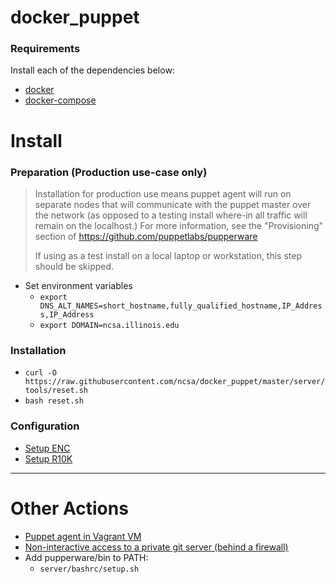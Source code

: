 # docker_puppet

### Requirements
Install each of the dependencies below:
- [docker](https://docs.docker.com/install/)
- [docker-compose](https://docs.docker.com/compose/install/)

# Install

### Preparation (Production use-case only)
> Installation for production use means puppet agent will run on separate nodes
> that will communicate with the puppet master over the network (as opposed to
> a testing install where-in all traffic will remain on the localhost.)
> For more information, see the "Provisioning" section of
> https://github.com/puppetlabs/pupperware
> 
> If using as a test install on a local laptop or workstation, this step should
> be skipped.

- Set environment variables
  - `export DNS_ALT_NAMES=short_hostname,fully_qualified_hostname,IP_Address,IP_Address`
  - `export DOMAIN=ncsa.illinois.edu`

### Installation
- `curl -O https://raw.githubusercontent.com/ncsa/docker_puppet/master/server/tools/reset.sh`
- `bash reset.sh`

### Configuration

- [Setup ENC](server/enc/README.md)
- [Setup R10K](server/r10k/README.md)


---


# Other Actions

- [Puppet agent in Vagrant VM](vagrant/README.md)
- [Non-interactive access to a private git server (behind a firewall)](server/ssh/README.md)
- Add pupperware/bin to PATH:
  - `server/bashrc/setup.sh`
